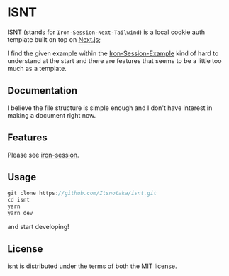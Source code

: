 # ISNT

ISNT (stands for `Iron-Session-Next-Tailwind`) is a local cookie auth template built on top on [Next.js](https://nextjs.org/);

I find the given example within the [Iron-Session-Example](https://github.com/vvo/iron-session/tree/main/examples/next.js-typescript) kind of hard to understand at the start and there are features that seems to be a little too much as a template.

## Documentation

I believe the file structure is simple enough and I don't have interest in making a document right now.

## Features

Please see [iron-session](https://github.com/vvo/iron-session).

## Usage

```ts
git clone https://github.com/Itsnotaka/isnt.git
cd isnt
yarn
yarn dev 
```

and start developing!

## License

isnt is distributed under the terms of both the MIT license.
